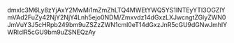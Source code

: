 dmxlc3M6Ly8zYjAxY2MwMi1mZmZhLTQ4MWEtYWQ5YS1lNTEyYTI3OGZlYmVAd2FuZy42NjY2NjY4Lnh5ejo0NDM/Zmxvdz14dGxzLXJwcngtZGlyZWN0JmVuY3J5cHRpb249bm9uZSZzZWN1cml0eT14dGxzJnR5cGU9dGNwJmhlYWRlclR5cGU9bm9uZSNEQzAy
